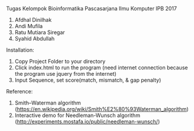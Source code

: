 Tugas Kelompok Bioinformatika Pascasarjana Ilmu Komputer IPB 2017
1. Afdhal Dinilhak
2. Andi Mufila
3. Ratu Mutiara Siregar
4. Syahid Abdullah

Installation:
1. Copy Project Folder to your directory
2. Click index.html to run the program (need internet connection because the program use jquery from the internet)
3. Input Sequence, set score(match, mismatch, & gap penalty)

Reference:
1. Smith–Waterman algorithm (https://en.wikipedia.org/wiki/Smith%E2%80%93Waterman_algorithm)
2. Interactive demo for Needleman-Wunsch algorithm (http://experiments.mostafa.io/public/needleman-wunsch/)